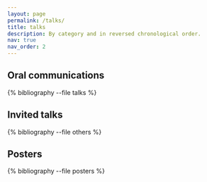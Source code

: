 ```yaml
---
layout: page
permalink: /talks/
title: talks
description: By category and in reversed chronological order.
nav: true
nav_order: 2
---
```

<!-- _pages/talks.md -->

## Oral communications

<div class="publications">

{% bibliography --file talks %}

</div>

## Invited talks

<div class="publications">

{% bibliography --file others %}

</div>

## Posters

<div class="publications">

{% bibliography --file posters %}

</div>
